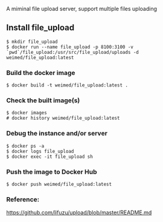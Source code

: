 
A miminal file upload server, support multiple files uploading

## Install file_upload
```
$ mkdir file_upload
$ docker run --name file_upload -p 8100:3100 -v `pwd`/file_upload:/usr/src/file_upload/uploads -d weimed/file_upload:latest
```

### Build the docker image
```
$ docker build -t weimed/file_upload:latest .
```

### Check the built image(s)
```
$ docker images
# docker history weimed/file_upload:latest
```

### Debug the instance and/or server
```
$ docker ps -a
$ docker logs file_upload
$ docker exec -it file_upload sh
```

### Push the image to Docker Hub
```
$ docker push weimed/file_upload:latest
```

### Reference:
https://github.com/lifuzu/upload/blob/master/README.md